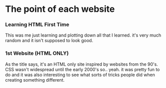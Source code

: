 # The point of each website

### Learning HTML First Time
This was me just learning and plotting down all that I learned. it's very much random and it isn't supposed to look good.

### 1st Website (HTML ONLY) 
As the title says, it's an HTML only site inspired by websites from the 90's. CSS wasn't widespread until the early 2000's so.. yeah. it was pretty fun to do and it was also interesting to see what sorts of tricks people did when creating something different. 
